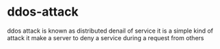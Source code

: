 # ddos-attack
ddos attack is known as distributed denail of service 
it is a simple kind of attack it make a server to deny a service 
during a request from others

